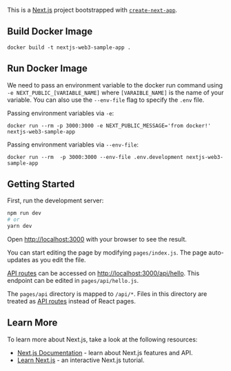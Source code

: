 This is a [Next.js](https://nextjs.org/) project bootstrapped with [`create-next-app`](https://github.com/vercel/next.js/tree/canary/packages/create-next-app).

## Build Docker Image

```
docker build -t nextjs-web3-sample-app .
```

## Run Docker Image

We need to pass an environment variable to the docker run command using `-e NEXT_PUBLIC_[VARIABLE_NAME]` where `[VARAIBLE_NAME]` is the name of your variable. You can also use the `--env-file` flag to specify the `.env` file.

Passing environment variables via `-e`:

```
docker run --rm -p 3000:3000 -e NEXT_PUBLIC_MESSAGE='from docker!' nextjs-web3-sample-app
```

Passing environment variables via `--env-file`:

```
docker run --rm  -p 3000:3000 --env-file .env.development nextjs-web3-sample-app
```

## Getting Started

First, run the development server:

```bash
npm run dev
# or
yarn dev
```

Open [http://localhost:3000](http://localhost:3000) with your browser to see the result.

You can start editing the page by modifying `pages/index.js`. The page auto-updates as you edit the file.

[API routes](https://nextjs.org/docs/api-routes/introduction) can be accessed on [http://localhost:3000/api/hello](http://localhost:3000/api/hello). This endpoint can be edited in `pages/api/hello.js`.

The `pages/api` directory is mapped to `/api/*`. Files in this directory are treated as [API routes](https://nextjs.org/docs/api-routes/introduction) instead of React pages.

## Learn More

To learn more about Next.js, take a look at the following resources:

- [Next.js Documentation](https://nextjs.org/docs) - learn about Next.js features and API.
- [Learn Next.js](https://nextjs.org/learn) - an interactive Next.js tutorial.

